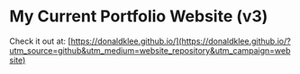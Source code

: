 # My Current Portfolio Website (v3)

Check it out at: [https://donaldklee.github.io/](https://donaldklee.github.io/?utm_source=github&utm_medium=website_repository&utm_campaign=website)

